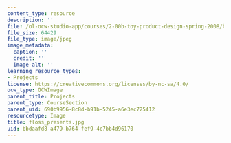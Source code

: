 ```yaml
---
content_type: resource
description: ''
file: /ol-ocw-studio-app/courses/2-00b-toy-product-design-spring-2008/bbdaafd8a479b764fef94c7bb4d96170_floss_presents.jpg
file_size: 64429
file_type: image/jpeg
image_metadata:
  caption: ''
  credit: ''
  image-alt: ''
learning_resource_types:
- Projects
license: https://creativecommons.org/licenses/by-nc-sa/4.0/
ocw_type: OCWImage
parent_title: Projects
parent_type: CourseSection
parent_uid: 690b9956-8c8d-b91b-5245-a6e3ec725412
resourcetype: Image
title: floss_presents.jpg
uid: bbdaafd8-a479-b764-fef9-4c7bb4d96170
---
```

